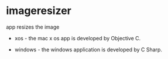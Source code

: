 imageresizer
============

app resizes the image


* xos - the  mac x os app is developed by Objective C.

* windows - the windows application is developed by C Sharp.
